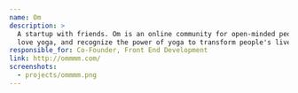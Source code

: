 ```yaml
---
name: Om
description: >
  A startup with friends. Om is an online community for open-minded people who
  love yoga, and recognize the power of yoga to transform people's lives.
responsible_for: Co-Founder, Front End Development
link: http://ommmm.com/
screenshots:
  - projects/ommmm.png
---
```

